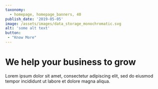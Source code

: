 ```yaml
---
taxonomy:
  - homepage, homepage_banners, 40
publish_date: '2019-05-05'
image: /assets/images/data_storage_monochromatic.svg
alt: 'some alt text'
button:
 - "Know More"
---
```


# We help your business to grow

Lorem ipsum dolor sit amet, consectetur adipiscing elit, sed do eiusmod tempor incididunt ut labore et dolore magna aliqua.